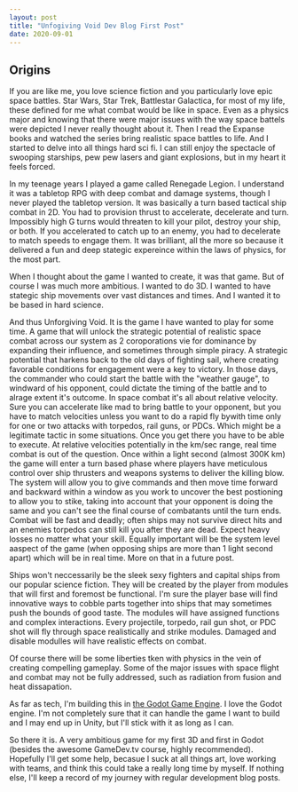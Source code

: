 ```yaml
---
layout: post
title: "Unfogiving Void Dev Blog First Post"
date: 2020-09-01
---
```


## Origins ##
If you are like me, you love science fiction and you particularly love epic space battles.  Star Wars, Star Trek, Battlestar Galactica, for most of my life, these defined for me what combat would be like in space.  Even as a physics major and knowing that there were major issues with the way space battels were depicted I never really thought about it.  Then I read the Expanse books and watched the series bring realistic space battles to life.  And I started to delve into all things hard sci fi.  I can still enjoy the spectacle of swooping starships, pew pew lasers and giant explosions, but in my heart it feels forced.

In my teenage years I played a game called Renegade Legion.  I understand it was a tabletop RPG with deep combat and damage systems, though I never played the tabletop version.  It was basically a turn based tactical ship combat in 2D.  You had to provision thrust to accelerate, decelerate and turn.  Impossibly high G turns would threaten to kill your pilot, destroy your ship, or both.  If you accelerated to catch up to an enemy, you had to decelerate to match speeds to engage them.  It was brilliant, all the more so because it delivered a fun and deep stategic expereince within the laws of physics, for the most part.

When I thought about the game I wanted to create, it was that game.  But of course I was much more ambitious.  I wanted to do 3D.  I wanted to have stategic ship movements over vast distances and times.  And I wanted it to be based in hard science.  

And thus Unforgiving Void.  It is the game I have wanted to play for some time.  A game that will unlock the strategic potential of realistic space combat across our system as 2 coroporations vie for dominance by expanding their influence, and sometimes through simple piracy.  A strategic potential that harkens back to the old days of fighting sail, where creating favorable conditions for engagement were a key to victory.  In those days, the commander who could start the battle with the "weather gauge", to windward of his opponent, could dictate the timing of the battle and to alrage extent it's outcome.  In space combat it's all about relative velocity.  Sure you can accelerate like mad to bring battle to your opponent, but you have to match velocities unless you want to do a rapid fly bywith time only for one or two attacks with torpedos, rail guns, or PDCs.  Which might be a legitimate tactic in some situations.  Once you get there you have to be able to execute.  At relative velocities potentially in the km/sec range, real time combat is out of the question.  Once within a light second (almost 300K km) the game will enter a turn based phase where players have meticulous control over ship thrusters and weapons systems to deliver the killing blow.  The system will allow you to give commands and then move time forward and backward within a window as you work to uncover the best postioning to allow you to stike, taking into account that your opponent is doing the same and you can't see the final course of combatants until the turn ends.  Combat will be fast and deadly; often ships may not survive direct hits and an enemies torpedos can still kill you after they are dead.  Expect heavy losses no matter what your skill.  Equally important will be the system level aaspect of the game (when opposing ships are more than 1 light second apart) which will be in real time.  More on that in a future post.

Ships won't neccessarily be the sleek sexy fighters and capital ships from our popular science fiction.  They will be created by the player from modules that will first and foremost be functional.  I'm sure the player base will find innovative ways to cobble parts together into ships that may sometimes push the bounds of good taste.  The modules will have assigned functions and complex interactions.  Every projectile, torpedo, rail gun shot, or PDC shot will fly through space realistically and strike modules.  Damaged and disable modulles will have realistic effects on combat.

Of course there will be some liberties tken with physics in the vein of creating compelling gameplay.  Some of the major issues with space flight and combat may not be fully addressed, such as radiation from fusion and heat dissapation.

As far as tech, I'm building this in [the Godot Game Engine](godotengine.org).  I love the Godot engine.  I'm not completely sure that it can handle the game I want to build and I may end up in Unity, but I'll stick with it as long as I can.  

So there it is.  A very ambitious game for my first 3D and first in Godot (besides the awesome GameDev.tv course, highly recommended).  Hopefully I'll get some help, becasue I suck at all things art, love working with teams, and think this could take a really long time by myself.  If nothing else, I'll keep a record of my journey with regular development blog posts. 
